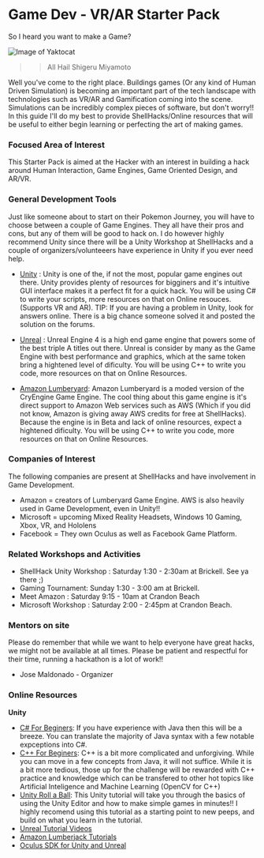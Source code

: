 
# Game Dev - VR/AR Starter Pack

So I heard you want to make a Game?

![Image of Yaktocat](https://media.giphy.com/media/3MxjZ3soxbC4U/giphy.gif)
>> All Hail Shigeru Miyamoto

Well you've come to the right place. Buildings games (Or any kind of Human Driven Simulation) is becoming an important part of the tech landscape with technologies such as VR/AR and Gamification coming into the scene. Simulations can be incredibly complex pieces of software, but don't worry!! In this guide I'll do my best to provide ShellHacks/Online resources that will be useful to either begin learning or perfecting the art of making games. 

### Focused Area of Interest
This Starter Pack is aimed at the Hacker with an interest in building a hack around Human Interaction, Game Engines, Game Oriented Design, and AR/VR.

### General Development Tools
Just like someone about to start on their Pokemon Journey, you will have to choose between a couple of Game Engines. They all have their pros and cons, but any of them will be good to hack on. I do however highly recommend Unity since there will be a Unity Workshop at ShellHacks and a couple of organizers/volunteeers have experience in Unity if you ever need help. 

- [Unity](https://unity3d.com/) : Unity is one of the, if not the most, popular game engines out there. Unity provides plenty of resources for bigginers and it's intuitive GUI interface makes it a perfect fit for a quick hack. You will be using C# to write your scripts, more resources on that on Online resouces. (Supports VR and AR). TIP: If you are having a problem in Unity, look for answers online. There is a big chance someone solved it and posted the solution on the forums. 

- [Unreal](https://www.unrealengine.com/en-US/what-is-unreal-engine-4) : Unreal Engine 4 is a high end game engine that powers some of the best triple A titles out there. Unreal is consider by many as the Game Engine with best performance and graphics, which at the same token bring a hightened level of dificulty. You will be using C++ to write you code, more resources on that on Online Resources. 

- [Amazon Lumberyard](https://aws.amazon.com/lumberyard/): Amazon Lumberyard is a moded version of the CryEngine Game Engine. The cool thing about this game engine is it's direct support to Amazon Web services such as AWS (Which if you did not know, Amazon is giving away AWS credits for free at ShellHacks). Because the engine is in Beta and lack of online resources, expect a hightened dificulty. You will be using C++ to write you code, more resources on that on Online Resources. 

### Companies of Interest
The following companies are present at ShellHacks and have involvement in Game Development.
- Amazon = creators of Lumberyard Game Engine. AWS is also heavily used in Game Development, even in Unity!! 
- Microsoft = upcoming Mixed Reality Headsets, Windows 10 Gaming, Xbox, VR,  and Hololens
- Facebook = They own Oculus as well as Facebook Game Platform. 

### Related Workshops and Activities
- ShellHack Unity Workshop :        Saturday 1:30 - 2:30am at Brickell. See ya there ;)
- Gaming Tournament:                Sunday   1:30 - 3:00 am at Brickell. 
- Meet Amazon :                     Saturday 9:15 - 10am at Crandon Beach 
- Microsoft Workshop :              Saturday 2:00 - 2:45pm at Crandon Beach. 

### Mentors on site
Please do remember that while we want to help everyone have great hacks, we might not be available at all times. Please be patient and respectful for their time, running a hackathon is a lot of work!!

- Jose Maldonado - Organizer

### Online Resources
**Unity** 
- [C# For Beginers](https://www.tutorialspoint.com/csharp/csharp_basic_syntax.htm): If you have experience with Java then this will be a breeze. You can translate the majority of Java syntax with a few notable expceptions into C#.
- [C++ For Beginers](https://www.tutorialspoint.com/cplusplus/cpp_overview.htm): C++ is a bit more complicated and unforgiving. While you can move in a few concepts from Java, it will not suffice. While it is a bit more tedious, those up for the challenge will be rewarded with C++ practice and knowledge which can be transfered to other hot topics like Artificial Inteligence and Machine Learning (OpenCV for C++)
- [Unity Roll a Ball](https://unity3d.com/learn/tutorials/projects/roll-ball-tutorial): This Unity tutorial will take you through the basics of using the Unity Editor and how to make simple games in minutes!! I highly recomend using this tutorial as a starting point to new peeps, and build on what you learn in the tutorial. 
- [Unreal Tutorial Videos](https://docs.unrealengine.com/latest/INT/Videos/Basics/)
- [Amazon Lumberjack Tutorials](https://gamedev.amazon.com/forums/tutorials)
- [Oculus SDK for Unity and Unreal](https://developer.oculus.com/downloads/)

